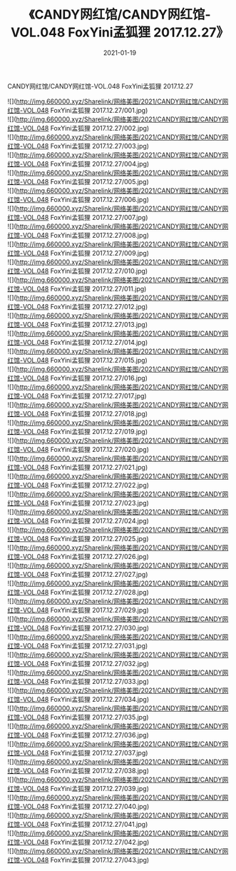 ﻿---
layout: post
title:  《CANDY网红馆/CANDY网红馆-VOL.048 FoxYini孟狐狸 2017.12.27》
date:   2021-01-19
img: http://img.660000.xyz/Sharelink/网络美图/2021/CANDY网红馆/CANDY网红馆-VOL.048 FoxYini孟狐狸 2017.12.27/000.jpg
categories: [美女, 清纯, 唯美]
---

CANDY网红馆/CANDY网红馆-VOL.048 FoxYini孟狐狸 2017.12.27

 ![](http://img.660000.xyz/Sharelink/网络美图/2021/CANDY网红馆/CANDY网红馆-VOL.048 FoxYini孟狐狸 2017.12.27/001.jpg) <br>![](http://img.660000.xyz/Sharelink/网络美图/2021/CANDY网红馆/CANDY网红馆-VOL.048 FoxYini孟狐狸 2017.12.27/002.jpg) <br>![](http://img.660000.xyz/Sharelink/网络美图/2021/CANDY网红馆/CANDY网红馆-VOL.048 FoxYini孟狐狸 2017.12.27/003.jpg) <br>![](http://img.660000.xyz/Sharelink/网络美图/2021/CANDY网红馆/CANDY网红馆-VOL.048 FoxYini孟狐狸 2017.12.27/004.jpg) <br>![](http://img.660000.xyz/Sharelink/网络美图/2021/CANDY网红馆/CANDY网红馆-VOL.048 FoxYini孟狐狸 2017.12.27/005.jpg) <br>![](http://img.660000.xyz/Sharelink/网络美图/2021/CANDY网红馆/CANDY网红馆-VOL.048 FoxYini孟狐狸 2017.12.27/006.jpg) <br>![](http://img.660000.xyz/Sharelink/网络美图/2021/CANDY网红馆/CANDY网红馆-VOL.048 FoxYini孟狐狸 2017.12.27/007.jpg) <br>![](http://img.660000.xyz/Sharelink/网络美图/2021/CANDY网红馆/CANDY网红馆-VOL.048 FoxYini孟狐狸 2017.12.27/008.jpg) <br>![](http://img.660000.xyz/Sharelink/网络美图/2021/CANDY网红馆/CANDY网红馆-VOL.048 FoxYini孟狐狸 2017.12.27/009.jpg) <br>![](http://img.660000.xyz/Sharelink/网络美图/2021/CANDY网红馆/CANDY网红馆-VOL.048 FoxYini孟狐狸 2017.12.27/010.jpg) <br>![](http://img.660000.xyz/Sharelink/网络美图/2021/CANDY网红馆/CANDY网红馆-VOL.048 FoxYini孟狐狸 2017.12.27/011.jpg) <br>![](http://img.660000.xyz/Sharelink/网络美图/2021/CANDY网红馆/CANDY网红馆-VOL.048 FoxYini孟狐狸 2017.12.27/012.jpg) <br>![](http://img.660000.xyz/Sharelink/网络美图/2021/CANDY网红馆/CANDY网红馆-VOL.048 FoxYini孟狐狸 2017.12.27/013.jpg) <br>![](http://img.660000.xyz/Sharelink/网络美图/2021/CANDY网红馆/CANDY网红馆-VOL.048 FoxYini孟狐狸 2017.12.27/014.jpg) <br>![](http://img.660000.xyz/Sharelink/网络美图/2021/CANDY网红馆/CANDY网红馆-VOL.048 FoxYini孟狐狸 2017.12.27/015.jpg) <br>![](http://img.660000.xyz/Sharelink/网络美图/2021/CANDY网红馆/CANDY网红馆-VOL.048 FoxYini孟狐狸 2017.12.27/016.jpg) <br>![](http://img.660000.xyz/Sharelink/网络美图/2021/CANDY网红馆/CANDY网红馆-VOL.048 FoxYini孟狐狸 2017.12.27/017.jpg) <br>![](http://img.660000.xyz/Sharelink/网络美图/2021/CANDY网红馆/CANDY网红馆-VOL.048 FoxYini孟狐狸 2017.12.27/018.jpg) <br>![](http://img.660000.xyz/Sharelink/网络美图/2021/CANDY网红馆/CANDY网红馆-VOL.048 FoxYini孟狐狸 2017.12.27/019.jpg) <br>![](http://img.660000.xyz/Sharelink/网络美图/2021/CANDY网红馆/CANDY网红馆-VOL.048 FoxYini孟狐狸 2017.12.27/020.jpg) <br>![](http://img.660000.xyz/Sharelink/网络美图/2021/CANDY网红馆/CANDY网红馆-VOL.048 FoxYini孟狐狸 2017.12.27/021.jpg) <br>![](http://img.660000.xyz/Sharelink/网络美图/2021/CANDY网红馆/CANDY网红馆-VOL.048 FoxYini孟狐狸 2017.12.27/022.jpg) <br>![](http://img.660000.xyz/Sharelink/网络美图/2021/CANDY网红馆/CANDY网红馆-VOL.048 FoxYini孟狐狸 2017.12.27/023.jpg) <br>![](http://img.660000.xyz/Sharelink/网络美图/2021/CANDY网红馆/CANDY网红馆-VOL.048 FoxYini孟狐狸 2017.12.27/024.jpg) <br>![](http://img.660000.xyz/Sharelink/网络美图/2021/CANDY网红馆/CANDY网红馆-VOL.048 FoxYini孟狐狸 2017.12.27/025.jpg) <br>![](http://img.660000.xyz/Sharelink/网络美图/2021/CANDY网红馆/CANDY网红馆-VOL.048 FoxYini孟狐狸 2017.12.27/026.jpg) <br>![](http://img.660000.xyz/Sharelink/网络美图/2021/CANDY网红馆/CANDY网红馆-VOL.048 FoxYini孟狐狸 2017.12.27/027.jpg) <br>![](http://img.660000.xyz/Sharelink/网络美图/2021/CANDY网红馆/CANDY网红馆-VOL.048 FoxYini孟狐狸 2017.12.27/028.jpg) <br>![](http://img.660000.xyz/Sharelink/网络美图/2021/CANDY网红馆/CANDY网红馆-VOL.048 FoxYini孟狐狸 2017.12.27/029.jpg) <br>![](http://img.660000.xyz/Sharelink/网络美图/2021/CANDY网红馆/CANDY网红馆-VOL.048 FoxYini孟狐狸 2017.12.27/030.jpg) <br>![](http://img.660000.xyz/Sharelink/网络美图/2021/CANDY网红馆/CANDY网红馆-VOL.048 FoxYini孟狐狸 2017.12.27/031.jpg) <br>![](http://img.660000.xyz/Sharelink/网络美图/2021/CANDY网红馆/CANDY网红馆-VOL.048 FoxYini孟狐狸 2017.12.27/032.jpg) <br>![](http://img.660000.xyz/Sharelink/网络美图/2021/CANDY网红馆/CANDY网红馆-VOL.048 FoxYini孟狐狸 2017.12.27/033.jpg) <br>![](http://img.660000.xyz/Sharelink/网络美图/2021/CANDY网红馆/CANDY网红馆-VOL.048 FoxYini孟狐狸 2017.12.27/034.jpg) <br>![](http://img.660000.xyz/Sharelink/网络美图/2021/CANDY网红馆/CANDY网红馆-VOL.048 FoxYini孟狐狸 2017.12.27/035.jpg) <br>![](http://img.660000.xyz/Sharelink/网络美图/2021/CANDY网红馆/CANDY网红馆-VOL.048 FoxYini孟狐狸 2017.12.27/036.jpg) <br>![](http://img.660000.xyz/Sharelink/网络美图/2021/CANDY网红馆/CANDY网红馆-VOL.048 FoxYini孟狐狸 2017.12.27/037.jpg) <br>![](http://img.660000.xyz/Sharelink/网络美图/2021/CANDY网红馆/CANDY网红馆-VOL.048 FoxYini孟狐狸 2017.12.27/038.jpg) <br>![](http://img.660000.xyz/Sharelink/网络美图/2021/CANDY网红馆/CANDY网红馆-VOL.048 FoxYini孟狐狸 2017.12.27/039.jpg) <br>![](http://img.660000.xyz/Sharelink/网络美图/2021/CANDY网红馆/CANDY网红馆-VOL.048 FoxYini孟狐狸 2017.12.27/040.jpg) <br>![](http://img.660000.xyz/Sharelink/网络美图/2021/CANDY网红馆/CANDY网红馆-VOL.048 FoxYini孟狐狸 2017.12.27/041.jpg) <br>![](http://img.660000.xyz/Sharelink/网络美图/2021/CANDY网红馆/CANDY网红馆-VOL.048 FoxYini孟狐狸 2017.12.27/042.jpg) <br>![](http://img.660000.xyz/Sharelink/网络美图/2021/CANDY网红馆/CANDY网红馆-VOL.048 FoxYini孟狐狸 2017.12.27/043.jpg) <br>